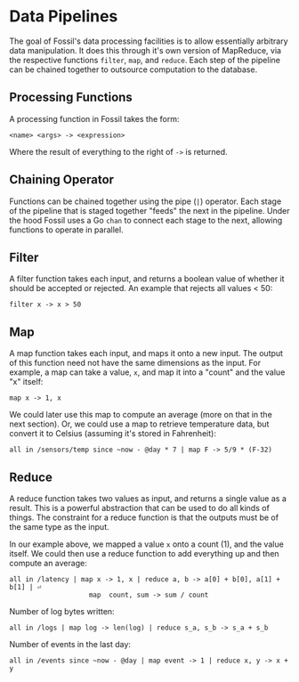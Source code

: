 # Data Pipelines

The goal of Fossil's data processing facilities is to allow essentially arbitrary data manipulation. 
It does this through it's own version of MapReduce, via the respective functions `filter`, `map`, and `reduce`. 
Each step of the pipeline can be chained together to outsource computation to the database.

## Processing Functions

A processing function in Fossil takes the form:

```
<name> <args> -> <expression>
```

Where the result of everything to the right of `->` is returned.

## Chaining Operator

Functions can be chained together using the pipe (`|`) operator. Each stage of the pipeline that is staged together 
"feeds" the next in the pipeline. Under the hood Fossil uses a Go `chan` to connect each stage to the next, 
allowing functions to operate in parallel.

## Filter

A filter function takes each input, and returns a boolean value of whether it should be accepted or rejected. 
An example that rejects all values < 50:

```
filter x -> x > 50
```

## Map

A map function takes each input, and maps it onto a new input. The output of this function need not have the 
same dimensions as the input. For example, a map can take a value, `x`, and map it into a "count" and the 
value "x" itself:

```
map x -> 1, x
```

We could later use this map to compute an average (more on that in the next section). Or, we could use a map to 
retrieve temperature data, but convert it to Celsius (assuming it's stored in Fahrenheit):

```
all in /sensors/temp since ~now - @day * 7 | map F -> 5/9 * (F-32)
```


## Reduce

A reduce function takes two values as input, and returns a single value as a result. This is a powerful abstraction 
that can be used to do all kinds of things. The constraint for a reduce function is that the outputs must be of the 
same type as the input.

In our example above, we mapped a value `x` onto a count (1), and the value itself. We could then use a reduce 
function to add everything up and then compute an average:

```
all in /latency | map x -> 1, x | reduce a, b -> a[0] + b[0], a[1] + b[1] | ⏎
                    map  count, sum -> sum / count
```

Number of log bytes written:

```
all in /logs | map log -> len(log) | reduce s_a, s_b -> s_a + s_b
```

Number of events in the last day:

```
all in /events since ~now - @day | map event -> 1 | reduce x, y -> x + y
```

